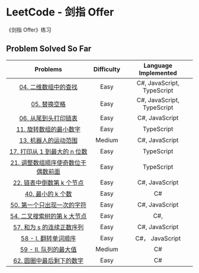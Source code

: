 # LeetCode - 剑指 Offer

《剑指 Offer》练习

## Problem Solved So Far

|                                                                 Problems                                                                  | Difficulty |    Language Implemented    |
| :---------------------------------------------------------------------------------------------------------------------------------------: | :--------: | :------------------------: |
|                      [04. 二维数组中的查找](https://leetcode-cn.com/problems/er-wei-shu-zu-zhong-de-cha-zhao-lcof/)                       |    Easy    | C#, JavaScript, TypeScript |
|                                  [05. 替换空格](https://leetcode-cn.com/problems/ti-huan-kong-ge-lcof/)                                   |    Easy    | C#, JavaScript, TypeScript |
|                     [06. 从尾到头打印链表](https://leetcode-cn.com/problems/cong-wei-dao-tou-da-yin-lian-biao-lcof/)                      |    Easy    |       C#, JavaScript       |
|                  [11. 旋转数组的最小数字](https://leetcode-cn.com/problems/xuan-zhuan-shu-zu-de-zui-xiao-shu-zi-lcof/s)                   |    Easy    |         TypeScript         |
|                       [13. 机器人的运动范围](https://leetcode-cn.com/problems/ji-qi-ren-de-yun-dong-fan-wei-lcof/)                        |   Medium   |       C#, JavaScript       |
|                [17. 打印从 1 到最大的 n 位数](https://leetcode-cn.com/problems/da-yin-cong-1dao-zui-da-de-nwei-shu-lcof/)                 |    Easy    |         TypeScript         |
| [21. 调整数组顺序使奇数位于偶数前面](https://leetcode-cn.com/problems/diao-zheng-shu-zu-shun-xu-shi-qi-shu-wei-yu-ou-shu-qian-mian-lcof/) |    Easy    |         TypeScript         |
|                [22. 链表中倒数第 k 个节点](https://leetcode-cn.com/problems/lian-biao-zhong-dao-shu-di-kge-jie-dian-lcof/)                |    Easy    |       C#, JavaScript       |
|          [40. 最小的 k 个数](https://leetcode-cn.com/problems/zui-xiao-de-kge-shu-lcof/minimum-increment-to-make-array-unique/)           |    Easy    |             C#             |
|                 [50. 第一个只出现一次的字符](https://leetcode-cn.com/problems/di-yi-ge-zhi-chu-xian-yi-ci-de-zi-fu-lcof/)                 |    Easy    |       C#, JavaScript       |
|                [54. 二叉搜索树的第 k 大节点](https://leetcode-cn.com/problems/er-cha-sou-suo-shu-de-di-kda-jie-dian-lcof/)                |    Easy    |            C#,             |
|                  [57. 和为 s 的连续正数序列](https://leetcode-cn.com/problems/he-wei-sde-lian-xu-zheng-shu-xu-lie-lcof/)                  |    Easy    |       C#, JavaScript       |
|                          [58 - I. 翻转单词顺序](https://leetcode-cn.com/problems/fan-zhuan-dan-ci-shun-xu-lcof/)                          |    Easy    |      C#， JavaScript       |
|                           [59 - II. 队列的最大值](https://leetcode-cn.com/problems/dui-lie-de-zui-da-zhi-lcof/)                           |   Medium   |             C#             |
|              [62. 圆圈中最后剩下的数字](https://leetcode-cn.com/problems/yuan-quan-zhong-zui-hou-sheng-xia-de-shu-zi-lcof/)               |    Easy    |             C#             |
